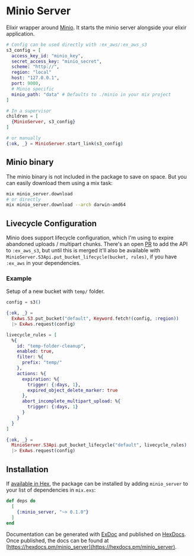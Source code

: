 # Minio Server

Elixir wrapper around [Minio](https://min.io/). It starts the minio server alongside
your elixir application. 

```elixir
# Config can be used directly with :ex_aws/:ex_aws_s3
s3_config = [
  access_key_id: "minio_key",
  secret_access_key: "minio_secret",
  scheme: "http://",
  region: "local"
  host: "127.0.0.1",
  port: 9000,
  # Minio specific
  minio_path: "data" # Defaults to ./minio in your mix project
]

# In a supervisor
children = [
  {MinioServer, s3_config}
]

# or manually
{:ok, _} = MinioServer.start_link(s3_config)
```

## Minio binary

The minio binary is not included in the package to save on space. But you can
easily download them using a mix task:

```sh
mix minio_server.download
# or directly
mix minio_server.download --arch darwin-amd64
```

## Livecycle Configuration

Minio does support lifecycle configuration, which I'm using to expire abandoned
uploads / multipart chunks. There's an open [PR](https://github.com/ex-aws/ex_aws_s3/pull/87)
to add the API to `:ex_aws_s3`, but until this is merged it'll also be available
with `MinioServer.S3Api.put_bucket_lifecycle(bucket, rules)`, if you have `:ex_aws` in
your dependencies. 

### Example

Setup of a new bucket with `temp/` folder.

```elixir
config = s3()

{:ok, _} =
  ExAws.S3.put_bucket("default", Keyword.fetch!(config, :region))
  |> ExAws.request(config)

livecycle_rules = [
  %{
    id: "temp-folder-cleanup",
    enabled: true,
    filter: %{
      prefix: "temp/"
    },
    actions: %{
      expiration: %{
        trigger: {:days, 1},
        expired_object_delete_marker: true
      },
      abort_incomplete_multipart_upload: %{
        trigger: {:days, 1}
      }
    }
  }
]

{:ok, _} =
  MinioServer.S3Api.put_bucket_lifecycle("default", livecycle_rules)
  |> ExAws.request(config)
```

## Installation

If [available in Hex](https://hex.pm/docs/publish), the package can be installed
by adding `minio_server` to your list of dependencies in `mix.exs`:

```elixir
def deps do
  [
    {:minio_server, "~> 0.1.0"}
  ]
end
```

Documentation can be generated with [ExDoc](https://github.com/elixir-lang/ex_doc)
and published on [HexDocs](https://hexdocs.pm). Once published, the docs can
be found at [https://hexdocs.pm/minio_server](https://hexdocs.pm/minio_server).

